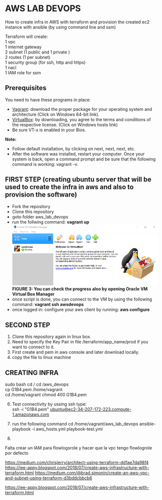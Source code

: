 # AWS LAB DEVOPS
How to create infra in AWS with terraform and provision the created ec2 instance with ansible (by using command line and ssm)

Terraform will create:  
1 vpc  
1 internet gateway  
2 subnet (1 public and 1 private )  
2 routes (1 per subnet)  
1 security group (for ssh, http and https)  
1 nacl  
1 IAM role for ssm  

## Prerequisites
You need to have these programs in place:
-  [Vagrant](https://www.vagrantup.com/downloads.html): download the proper package for your operating system and architecture (Click on Windows 64-bit link). 
-  [VirtualBox](https://www.virtualbox.org/wiki/Downloads): by downloading, you agree to the terms and conditions of the respective license. (Click on Windows hosts link)  
- Be sure VT-x is enabled in your Bios.

**Note:**
- Follow default installation, by clicking on next, next, next, etc.
- After the software was installed, restart your computer. Once your system is back, open a command prompt and be sure that the following command is working: vagrant -v.


## FIRST STEP (creating ubuntu server that will be used to create the infra in aws and also to provision the software)

- Fork the repository
- Clone this repository
- goto folder aws_lab_devops
- run the follwing command: **vagrant up**
![Server was created with vagrant in virtual box](./images/image01.png)  
**FIGURE 3: You can check the progress also by opening Oracle VM Virtual Box Manager**
- once script is done, you can connect to the VM by using the following command: **vagrant ssh awsdevops**
- once logged in: configure your aws client by running: **aws configure**

## SECOND STEP
1) Clone this repository again in linux box.
2) Need to specify the Key Pair in file /terraform/app_name/prod if you want to connect to it.  
4) First create and pem in aws console and later download locally.  
5) copy the file to linux machine  


## CREATING INFRA

sudo bash
cd /
cd /aws_devops  
cp G1B4.pem /home/vagrant  
cd /home/vagrant
chmod 400 G1B4.pem

6) Test connectivity by ussing ssh type:  
ssh -i "G1B4.pem" ubuntu@ec2-34-207-172-223.compute-1.amazonaws.com

7) run the following command
cd /home/vagrant/aws_lab_devops
ansible-playbook -i aws_hosts.yml playbook-test.yml 

8) 

Falta crear un IAM para flowlogsrole y hacer que la vpc tengo flowlogrole por defecto

https://medium.com/chrisjerry/architect-using-terraform-dd1ae7da98f4
https://jee-appy.blogspot.com/2018/07/create-aws-infrastructure-with-terraform.html
https://medium.com/@brad.simonin/create-an-aws-vpc-and-subnet-using-terraform-d3bddcbbcb6


https://jee-appy.blogspot.com/2018/07/create-aws-infrastructure-with-terraform.html
